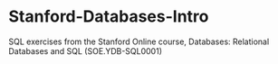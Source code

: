 # Stanford-Databases-Intro
 SQL exercises from the Stanford Online course, Databases: Relational Databases and SQL (SOE.YDB-SQL0001)
